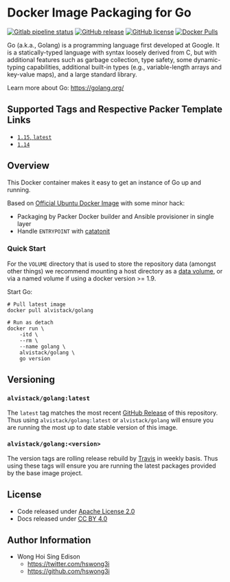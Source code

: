 # Docker Image Packaging for Go

[![Gitlab pipeline status](https://img.shields.io/gitlab/pipeline/alvistack/docker-golang/master)](https://gitlab.com/alvistack/docker-golang/-/pipelines)
[![GitHub release](https://img.shields.io/github/release/alvistack/docker-golang.svg)](https://github.com/alvistack/docker-golang/releases)
[![GitHub license](https://img.shields.io/github/license/alvistack/docker-golang.svg)](https://github.com/alvistack/docker-golang/blob/master/LICENSE)
[![Docker Pulls](https://img.shields.io/docker/pulls/alvistack/golang.svg)](https://hub.docker.com/r/alvistack/golang/)

Go (a.k.a., Golang) is a programming language first developed at Google. It is a statically-typed language with syntax loosely derived from C, but with additional features such as garbage collection, type safety, some dynamic-typing capabilities, additional built-in types (e.g., variable-length arrays and key-value maps), and a large standard library.

Learn more about Go: <https://golang.org/>

## Supported Tags and Respective Packer Template Links

  - [`1.15`, `latest`](https://github.com/alvistack/docker-golang/blob/master/packer/docker-1.15/packer.json)
  - [`1.14`](https://github.com/alvistack/docker-golang/blob/master/packer/docker-1.14/packer.json)

## Overview

This Docker container makes it easy to get an instance of Go up and running.

Based on [Official Ubuntu Docker Image](https://hub.docker.com/_/ubuntu/) with some minor hack:

  - Packaging by Packer Docker builder and Ansible provisioner in single layer
  - Handle `ENTRYPOINT` with [catatonit](https://github.com/openSUSE/catatonit)

### Quick Start

For the `VOLUME` directory that is used to store the repository data (amongst other things) we recommend mounting a host directory as a [data volume](https://docs.docker.com/engine/tutorials/dockervolumes/#/data-volumes), or via a named volume if using a docker version \>= 1.9.

Start Go:

    # Pull latest image
    docker pull alvistack/golang
    
    # Run as detach
    docker run \
        -itd \
        --rm \
        --name golang \
        alvistack/golang \
        go version

## Versioning

### `alvistack/golang:latest`

The `latest` tag matches the most recent [GitHub Release](https://github.com/alvistack/docker-golang/releases) of this repository. Thus using `alvistack/golang:latest` or `alvistack/golang` will ensure you are running the most up to date stable version of this image.

### `alvistack/golang:<version>`

The version tags are rolling release rebuild by [Travis](https://travis-ci.com/alvistack/docker-golang) in weekly basis. Thus using these tags will ensure you are running the latest packages provided by the base image project.

## License

  - Code released under [Apache License 2.0](LICENSE)
  - Docs released under [CC BY 4.0](http://creativecommons.org/licenses/by/4.0/)

## Author Information

  - Wong Hoi Sing Edison
      - <https://twitter.com/hswong3i>
      - <https://github.com/hswong3i>
